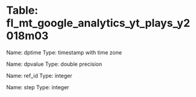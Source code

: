 Table: fl_mt_google_analytics_yt_plays_y2018m03
===============================================

Name: dptime
Type: timestamp with time zone

Name: dpvalue
Type: double precision

Name: ref_id
Type: integer

Name: step
Type: integer

